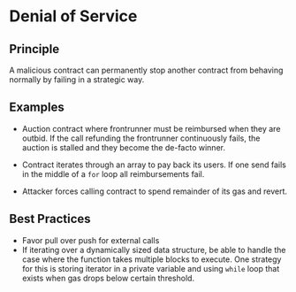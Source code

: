 # Denial of Service

## Principle

A malicious contract can permanently stop another contract from behaving normally by failing
in a strategic way.

## Examples

- Auction contract where frontrunner must be reimbursed when they are outbid. If the call refunding
the frontrunner continuously fails, the auction is stalled and they become the de-facto winner.

- Contract iterates through an array to pay back its users. If one send fails in the middle of a `for` loop
all reimbursements fail.

- Attacker forces calling contract to spend remainder of its gas and revert.

## Best Practices

- Favor pull over push for external calls
- If iterating over a dynamically sized data structure, be able to handle the case where the function
takes multiple blocks to execute. One strategy for this is storing iterator in a private variable and
using `while` loop that exists when gas drops below certain threshold.
